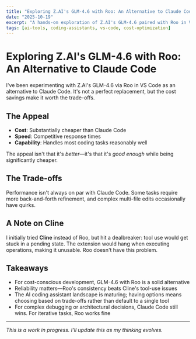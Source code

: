 ```yaml
---
title: "Exploring Z.AI's GLM-4.6 with Roo: An Alternative to Claude Code"
date: "2025-10-19"
excerpt: "A hands-on exploration of Z.AI's GLM-4.6 paired with Roo in VS Code—comparing the trade-offs with Claude Code in terms of capabilities, cost, and reliability."
tags: [ai-tools, coding-assistants, vs-code, cost-optimization]
---
```


# Exploring Z.AI's GLM-4.6 with Roo: An Alternative to Claude Code

I've been experimenting with Z.AI's GLM-4.6 via Roo in VS Code as an alternative to Claude Code. It's not a perfect replacement, but the cost savings make it worth the trade-offs.

## The Appeal

- **Cost**: Substantially cheaper than Claude Code
- **Speed**: Competitive response times
- **Capability**: Handles most coding tasks reasonably well

The appeal isn't that it's *better*—it's that it's *good enough* while being significantly cheaper.

## The Trade-offs

Performance isn't always on par with Claude Code. Some tasks require more back-and-forth refinement, and complex multi-file edits occasionally have quirks.

## A Note on Cline

I initially tried **Cline** instead of Roo, but hit a dealbreaker: tool use would get stuck in a pending state. The extension would hang when executing operations, making it unusable. Roo doesn't have this problem.

## Takeaways

- For cost-conscious development, GLM-4.6 with Roo is a solid alternative
- Reliability matters—Roo's consistency beats Cline's tool-use issues
- The AI coding assistant landscape is maturing; having options means choosing based on trade-offs rather than default to a single tool
- For complex debugging or architectural decisions, Claude Code still wins. For iterative tasks, Roo works fine

---

*This is a work in progress. I'll update this as my thinking evolves.*
